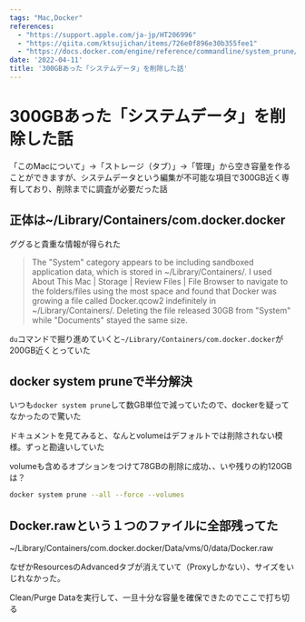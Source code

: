 ```yaml
---
tags: "Mac,Docker"
references:
  - "https://support.apple.com/ja-jp/HT206996"
  - "https://qiita.com/ktsujichan/items/726e0f896e30b355fee1"
  - "https://docs.docker.com/engine/reference/commandline/system_prune/"
date: '2022-04-11'
title: '300GBあった「システムデータ」を削除した話'
---
```


# 300GBあった「システムデータ」を削除した話

「このMacについて」→「ストレージ（タブ）」→「管理」から空き容量を作ることができますが、システムデータという編集が不可能な項目で300GB近く専有しており、削除までに調査が必要だった話

## 正体は~/Library/Containers/com.docker.docker

ググると貴重な情報が得られた

> The "System" category appears to be including sandboxed application data, which is stored in ~/Library/Containers/.
I used About This Mac | Storage | Review Files | File Browser to navigate to the folders/files using the most space and found that Docker was growing a file called Docker.qcow2 indefinitely in ~/Library/Containers/. Deleting the file released 30GB from "System" while "Documents" stayed the same size.

`du`コマンドで掘り進めていくと`~/Library/Containers/com.docker.docker`が200GB近くとっていた

## docker system pruneで半分解決

いつも`docker system prune`して数GB単位で減っていたので、dockerを疑ってなかったので驚いた

ドキュメントを見てみると、なんとvolumeはデフォルトでは削除されない模様。ずっと勘違いしていた

volumeも含めるオプションをつけて78GBの削除に成功、、いや残りの約120GBは？

```bash
docker system prune --all --force --volumes
```

## Docker.rawという１つのファイルに全部残ってた

~/Library/Containers/com.docker.docker/Data/vms/0/data/Docker.raw

なぜかResourcesのAdvancedタブが消えていて（Proxyしかない）、サイズをいじれなかった。

Clean/Purge Dataを実行して、一旦十分な容量を確保できたのでここで打ち切る
